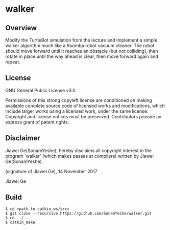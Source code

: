 # walker

## Overview
Modify the TurtleBot simulation from the lecture and implement a simple walker algorithm much like a Roomba robot vacuum cleaner. The robot should move forward until it reaches an obstacle (but not colliding), then rotate in place until the way ahead is clear, then move forward again and repeat.

## License
GNU General Public License v3.0

Permissions of this strong copyleft license are conditioned on making available complete source code of licensed works and modifications, which include larger works using a licensed work, under the same license. Copyright and license notices must be preserved. Contributors provide an express grant of patent rights.

## Disclaimer 
Jiawei Ge(SonamYeshe), hereby disclaims all copyright interest in the program `walker' (which makes passes at compilers) written by Jiawei Ge(SonamYeshe).

 (signature of Jiawei Ge), 14 November 2017

 Jiawei Ge

## Build
```
$ cd <path to catkin_ws/src>
$ git clone --recursive https://github.com/SonamYeshe/walker.git
$ cd ../..
$ catkin_make
```

